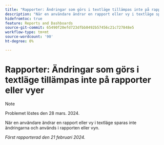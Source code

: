 ```yaml
---
title: "Rapporter: Ändringar som görs i textläge tillämpas inte på rapporter eller vyer"
description: "När en användare ändrar en rapport eller vy i textläge sparas inte dessa ändringar och gäller för rapporten eller vyn."
hidefromtoc: true
feature: Reports and Dashboards
source-git-commit: 65490f20efd723dfbb0492b57456c21c727848e5
workflow-type: tm+mt
source-wordcount: '90'
ht-degree: 0%

---
```



# Rapporter: Ändringar som görs i textläge tillämpas inte på rapporter eller vyer

>[!NOTE]
>
>Problemet löstes den 28 mars. 2024.

När en användare ändrar en rapport eller vy i textläge sparas inte ändringarna och används i rapporten eller vyn.

_Först rapporterad den 21 februari 2024._
